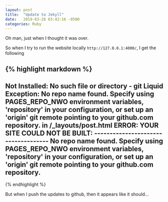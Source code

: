 ```yaml
---
layout: post
title:  "Update to Jekyll"
date:   2019-03-28 03:42:16 -0500
categories: Ruby
---
```


Oh man, just when I thought it was over.

So when I try to run the website locally `http://127.0.0.1:4000/`, I get the following

{% highlight markdown %}
---
Not Installed: No such file or directory - git
Liquid Exception: No repo name found. Specify using PAGES_REPO_NWO environment variables, 'repository' in your configuration, or set up an 'origin' git remote pointing to your github.com repository. in /_layouts/post.html
    ERROR: YOUR SITE COULD NOT BE BUILT:
           ------------------------------------
           No repo name found. Specify using PAGES_REPO_NWO environment variables, 'repository' in your configuration, or set up an 'origin' git remote pointing to your github.com repository.
---
{% endhighlight %}

But when I push the updates to github, then it appears like it should...
